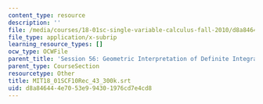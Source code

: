 ```yaml
---
content_type: resource
description: ''
file: /media/courses/18-01sc-single-variable-calculus-fall-2010/d8a846444e7053e994301976cd7e4cd8_MIT18_01SCF10Rec_43_300k.vtt
file_type: application/x-subrip
learning_resource_types: []
ocw_type: OCWFile
parent_title: 'Session 56: Geometric Interpretation of Definite Integrals'
parent_type: CourseSection
resourcetype: Other
title: MIT18_01SCF10Rec_43_300k.srt
uid: d8a84644-4e70-53e9-9430-1976cd7e4cd8
---
```

